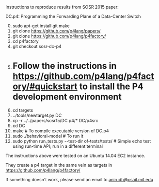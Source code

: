 Instructions to reproduce results from SOSR 2015 paper:

DC.p4: Programming the Forwarding Plane of a Data-Center Switch

0. sudo apt-get install git make
1. git clone https://github.com/p4lang/papers/
2. git clone https://github.com/p4lang/p4factory/
3. cd p4factory
4. git checkout sosr-dc-p4
5. # Follow the instructions in https://github.com/p4lang/p4factory/#quickstart  to install the P4 development environment
6. cd targets
7. ../tools/newtarget.py DC
8. cp -r ../../papers/sosr15/DC.p4/* DC/p4src
9. cd DC
10. make # To compile executable version of DC.p4
11. sudo ./behavioral-model # To run it
12. sudo python run_tests.py --test-dir of-tests/tests/ # Simple echo test using run-time API; run in a different terminal

The instructions above were tested on an Ubuntu 14.04 EC2 instance.

They create a p4 target in the same vein as targets in https://github.com/p4lang/p4factory/

If something doesn't work, please send an email to anirudh@csail.mit.edu
